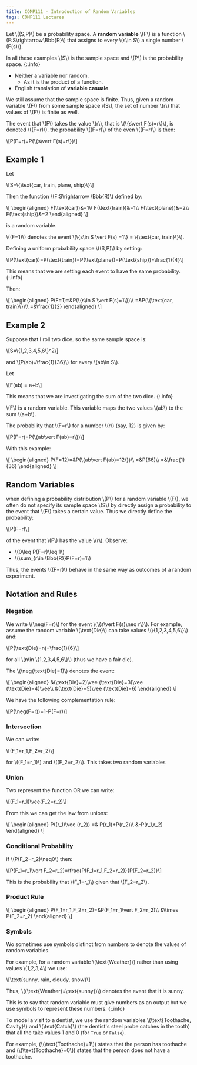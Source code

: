 ```yaml
---
title: COMP111 - Introduction of Random Variables
tags: COMP111 Lectures
---
```

Let &#92;((S,P)&#92;) be a probability space. A **random variable** &#92;(F&#92;) is a function &#92;(F:S\rightarrow\Bbb{R}&#92;) that assigns to every &#92;(s\in S&#92;) a single number &#92;(F(s)&#92;). 

In all these examples &#92;(S&#92;) is the sample space and &#92;(P&#92;) is the probability space.
{:.info}

* Neither a variable nor random.
	* As it is the product of a function.
* English translation of **variable casuale**.

We still assume that the sample space is finite. Thus, given a random variable &#92;(F&#92;) from some sample space &#92;(S&#92;), the set of number &#92;(r&#92;) that values of &#92;(F&#92;) is finite as well.

The event that &#92;(F&#92;) takes the value &#92;(r&#92;), that is &#92;(&#92;{s\vert F(s)=r&#92;}&#92;), is denoted &#92;((F=r)&#92;). the probability &#92;((F=r)&#92;) of the even &#92;((F=r)&#92;) is then:

&#92;[P(F=r)=P(&#92;{s\vert F(s)=r&#92;})&#92;]

## Example 1
Let

&#92;[S=&#92;{\text{car, train, plane, ship}&#92;}&#92;]

Then the function &#92;(F:S\rightarrow \Bbb{R}&#92;) defined by:

&#92;[
\begin{aligned}
F(\text{car})&=1&#92;&#92;
F(\text{train})&=1&#92;&#92;
F(\text{plane})&=2&#92;&#92;
F(\text{ship})&=2
\end{aligned}
&#92;]

is a random variable.

&#92;((F=1)&#92;) denotes the event &#92;(&#92;{s\in S \vert F(s) =1&#92;} = &#92;{\text{car, train}&#92;}&#92;).

Defining a uniform probability space &#92;((S,P)&#92;) by setting:

&#92;[P(\text{car})=P(\text{train})=P(\text{plane})=P(\text{ship})=\frac{1}{4}&#92;]

This means that we are setting each event to have the same probability.
{:.info}

Then:

&#92;[
\begin{aligned}
P(F=1)=&P(&#92;{s\in S \vert F(s)=1&#92;})&#92;&#92;
=&P(&#92;{\text{car, train}&#92;})&#92;&#92;
=&\frac{1}{2}
\end{aligned}
&#92;]

## Example 2
Suppose that I roll two dice. so the same sample space is:

&#92;[S=&#92;{1,2,3,4,5,6&#92;}^2&#92;]

and &#92;(P(ab)=\frac{1}{36}&#92;) for every &#92;(ab\in S&#92;).

Let 

&#92;[F(ab) = a+b&#92;]

This means that we are investigating the sum of the two dice.
{:.info}

&#92;(F&#92;) is a random variable. This variable maps the two values &#92;(ab&#92;) to the sum &#92;(a+b&#92;). 

The probability that &#92;(F=r&#92;) for a number &#92;(r&#92;) (say, 12) is given by:

&#92;[P(F=r)=P(&#92;{ab\vert F(ab)=r&#92;})&#92;]

With this example:

&#92;[
\begin{aligned}
P(F=12)=&P(&#92;{ab\vert F(ab)=12&#92;})&#92;&#92;
=&P(66)&#92;&#92;
=&\frac{1}{36}
\end{aligned}
&#92;]
 
## Random Variables
when defining a probability distribution &#92;(P&#92;) for a random variable &#92;(F&#92;), we often do not specify its sample space &#92;(S&#92;) by directly assign a probability to the event that &#92;(F&#92;) takes a certain value. Thus we directly define the probability:

&#92;[P(F=r)&#92;]

of the event that &#92;(F&#92;) has the value &#92;(r&#92;). Observe:

* &#92;(0\leq P(F=r)\leq 1&#92;)
* &#92;(\sum&#95;&#123;r\in \Bbb{R}}P(F=r)=1&#92;)

Thus, the events &#92;((F=r)&#92;) behave in the same way as outcomes of a random experiment.

## Notation and Rules
### Negation
We write &#92;(\neg(F=r)&#92;) for the event &#92;(&#92;{s\vert F(s)\neq r&#92;}&#92;). For example, assume the random variable &#92;(\text{Die}&#92;) can take values &#92;(&#92;{1,2,3,4,5,6&#92;}&#92;) and:

&#92;[P(\text{Die}=n)=\frac{1}{6}&#92;]

for all &#92;(n\in &#92;{1,2,3,4,5,6&#92;}&#92;) (thus we have a fair die).

The &#92;(\neg(\text{Die}=1)&#92;) denotes the event:

&#92;[
\begin{aligned}
&(\text{Die}=2)\vee (\text{Die}=3)\vee (\text{Die}=4)\vee&#92;&#92;
&(\text{Die}=5)\vee (\text{Die}=6)
\end{aligned}
&#92;]

We have the following complementation rule:

&#92;[P(\neg(F=r))=1-P(F=r)&#92;]

### Intersection
We can write:

&#92;[(F_1=r_1,F_2=r_2)&#92;]

for &#92;((F_1=r_1)&#92;) and &#92;((F_2=r_2)&#92;). This takes two random variables

### Union
Two represent the function OR we can write:

&#92;[(F_1=r_1)\vee(F_2=r_2)&#92;]

From this we can get the law from unions:

&#92;[
\begin{aligned}
P((r_1)\vee (r_2)) =& P(r_1)+P(r_2)&#92;&#92;
&-P(r_1,r_2)
\end{aligned}
&#92;]

### Conditional Probability
if &#92;(P(F_2=r_2)\neq0&#92;) then:

&#92;[P(F_1=r_1\vert F_2=r_2)=\frac{P(F_1=r_1,F_2=r_2)}{P(F_2=r_2)}&#92;]

This is the probability that &#92;(F_1=r_1&#92;) given that &#92;(F_2=r_2&#92;).

### Product Rule
&#92;[
\begin{aligned}
P(F_1=r_1,F_2=r_2)=&P(F_1=r_1\vert F_2=r_2)&#92;&#92;
&\times P(F_2=r_2)
\end{aligned}
&#92;]

### Symbols
Wo sometimes use symbols distinct from numbers to denote the values of random variables.

For example, for a random variable &#92;(\text{Weather}&#92;) rather than using values &#92;(1,2,3,4&#92;) we use:

&#92;[\text{sunny, rain, cloudy, snow}&#92;]

Thus, &#92;((\text{Weather}=\text{sunny})&#92;) denotes the event that it is sunny.

This is to say that random variable must give numbers as an output but we use symbols to represent these numbers.
{:.info}

To model a visit  to a dentist, we use the random variables &#92;(\text{Toothache, Cavity}&#92;) and &#92;(\text{Catch}&#92;) (the dentist's steel probe catches in the tooth) that all the take values 1 and 0 (for `True` or `False`). 

For example, (&#92;(\text{Toothache}=1&#92;)) states that the person has toothache and (&#92;(\text{Toothache}=0&#92;)) states that the person does not have a toothache.
